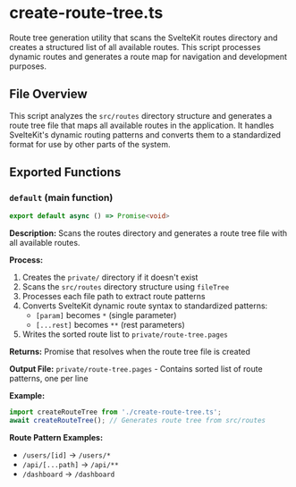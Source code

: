 # create-route-tree.ts

Route tree generation utility that scans the SvelteKit routes directory and creates a structured list of all available routes. This script processes dynamic routes and generates a route map for navigation and development purposes.

## File Overview

This script analyzes the `src/routes` directory structure and generates a route tree file that maps all available routes in the application. It handles SvelteKit's dynamic routing patterns and converts them to a standardized format for use by other parts of the system.

## Exported Functions

### `default` (main function)
```ts
export default async () => Promise<void>
```

**Description:** Scans the routes directory and generates a route tree file with all available routes.

**Process:**
1. Creates the `private/` directory if it doesn't exist
2. Scans the `src/routes` directory structure using `fileTree`
3. Processes each file path to extract route patterns
4. Converts SvelteKit dynamic route syntax to standardized patterns:
   - `[param]` becomes `*` (single parameter)
   - `[...rest]` becomes `**` (rest parameters)
5. Writes the sorted route list to `private/route-tree.pages`

**Returns:** Promise that resolves when the route tree file is created

**Output File:** `private/route-tree.pages` - Contains sorted list of route patterns, one per line

**Example:**
```ts
import createRouteTree from './create-route-tree.ts';
await createRouteTree(); // Generates route tree from src/routes
```

**Route Pattern Examples:**
- `/users/[id]` → `/users/*`
- `/api/[...path]` → `/api/**`
- `/dashboard` → `/dashboard`
